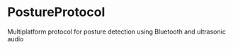 # PostureProtocol
Multiplatform protocol for posture detection using Bluetooth and ultrasonic audio
